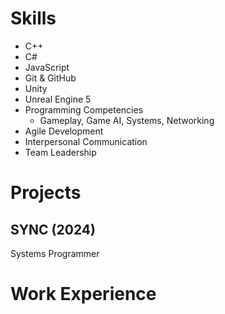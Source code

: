 # Skills
- C++
- C#
- JavaScript
- Git & GitHub
- Unity
- Unreal Engine 5
- Programming Competencies
	- Gameplay, Game AI, Systems, Networking
- Agile Development
- Interpersonal Communication
- Team Leadership
# Projects
## SYNC (2024)
Systems Programmer
# Work Experience

